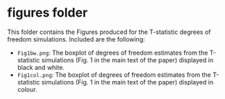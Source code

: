 # figures folder

This folder contains the Figures produced for the T-statistic degrees of freedom simulations. Included are the following:

 - `Fig1bw.png`: The boxplot of degrees of freedom estimates from the T-statistic simulations (Fig. 1 in the main text of the paper) displayed in black and white. 
 - `Fig1col.png`: The boxplot of degrees of freedom estimates from the T-statistic simulations (Fig. 1 in the main text of the paper) displayed in colour. 